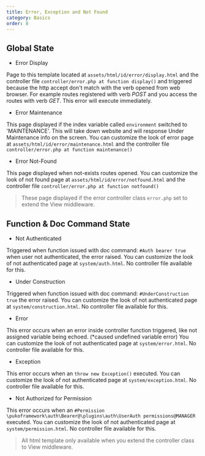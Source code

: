 ```yaml
---
title: Error, Exception and Not Found
category: Basics
order: 8
---
```


## Global State

* Error Display

Page to this template located at `assets/html/id/error/display.html` and the controller file `controller/error.php at function display()`
and triggered because the http accept don't match with the verb opened from web browser.
For example routes registered with verb *POST* and you access the routes with verb *GET*.
This error will execute immediately.

* Error Maintenance

This page displayed if the index variable called `environment` switched to 'MAINTENANCE'.
This will take down website and will response Under Maintenance info on the screen.
You can customize the look of error page at `assets/html/id/error/maintenance.html` and the controller file `controller/error.php at function maintenance()`

* Error Not-Found

This page displayed when not-exists routes opened.
You can customize the look of not found page at `assets/html/id/error/notfound.html` and the controller file `controller/error.php at function notfound()`

> These page displayed if the error controller class `error.php` set to extend the View middleware.

## Function & Doc Command State

* Not Authenticated

Triggered when function issued with doc command: `#Auth bearer true` when user not authenticated, the error raised.
You can customize the look of not authenticated page at `system/auth.html`.
No controller file available for this.

* Under Construction

Triggered when function issued with doc command: `#UnderConstruction true` the error raised.
You can customize the look of not authenticated page at `system/construction.html`.
No controller file available for this.

* Error

This error occurs when an error inside controller function triggered, like not assigned variable being echoed. (*caused undefined variable error)
You can customize the look of not authenticated page at `system/error.html`.
No controller file available for this.

* Exception

This error occurs when an `throw new Exception()` executed.
You can customize the look of not authenticated page at `system/exception.html`.
No controller file available for this.

* Not Authorized for Permission

This error occurs when an `#Permission \pukoframework\auth\Bearer@\plugins\auth\UserAuth permissions@MANAGER` executed.
You can customize the look of not authenticated page at `system/permission.html`.
No controller file available for this.

> All html template only available when you extend the controller class to View middleware.
